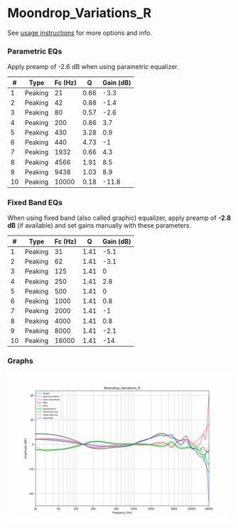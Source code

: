 # Moondrop_Variations_R
See [usage instructions](https://github.com/jaakkopasanen/AutoEq#usage) for more options and info.

### Parametric EQs
Apply preamp of -2.6 dB when using parametric equalizer.

|   # | Type    |   Fc (Hz) |    Q |   Gain (dB) |
|-----|---------|-----------|------|-------------|
|   1 | Peaking |        21 | 0.66 |        -3.3 |
|   2 | Peaking |        42 | 0.88 |        -1.4 |
|   3 | Peaking |        80 | 0.57 |        -2.6 |
|   4 | Peaking |       200 | 0.86 |         3.7 |
|   5 | Peaking |       430 | 3.28 |         0.9 |
|   6 | Peaking |       440 | 4.73 |        -1   |
|   7 | Peaking |      1932 | 0.66 |         4.3 |
|   8 | Peaking |      4566 | 1.91 |         8.5 |
|   9 | Peaking |      9438 | 1.03 |         8.9 |
|  10 | Peaking |     10000 | 0.18 |       -11.8 |

### Fixed Band EQs
When using fixed band (also called graphic) equalizer, apply preamp of **-2.8 dB** (if available) and set gains manually with these parameters.

|   # | Type    |   Fc (Hz) |    Q |   Gain (dB) |
|-----|---------|-----------|------|-------------|
|   1 | Peaking |        31 | 1.41 |        -5.1 |
|   2 | Peaking |        62 | 1.41 |        -3.1 |
|   3 | Peaking |       125 | 1.41 |         0   |
|   4 | Peaking |       250 | 1.41 |         2.8 |
|   5 | Peaking |       500 | 1.41 |         0   |
|   6 | Peaking |      1000 | 1.41 |         0.8 |
|   7 | Peaking |      2000 | 1.41 |        -1   |
|   8 | Peaking |      4000 | 1.41 |         0.8 |
|   9 | Peaking |      8000 | 1.41 |        -2.1 |
|  10 | Peaking |     16000 | 1.41 |       -14   |

### Graphs
![](./Moondrop_Variations_R.png)
